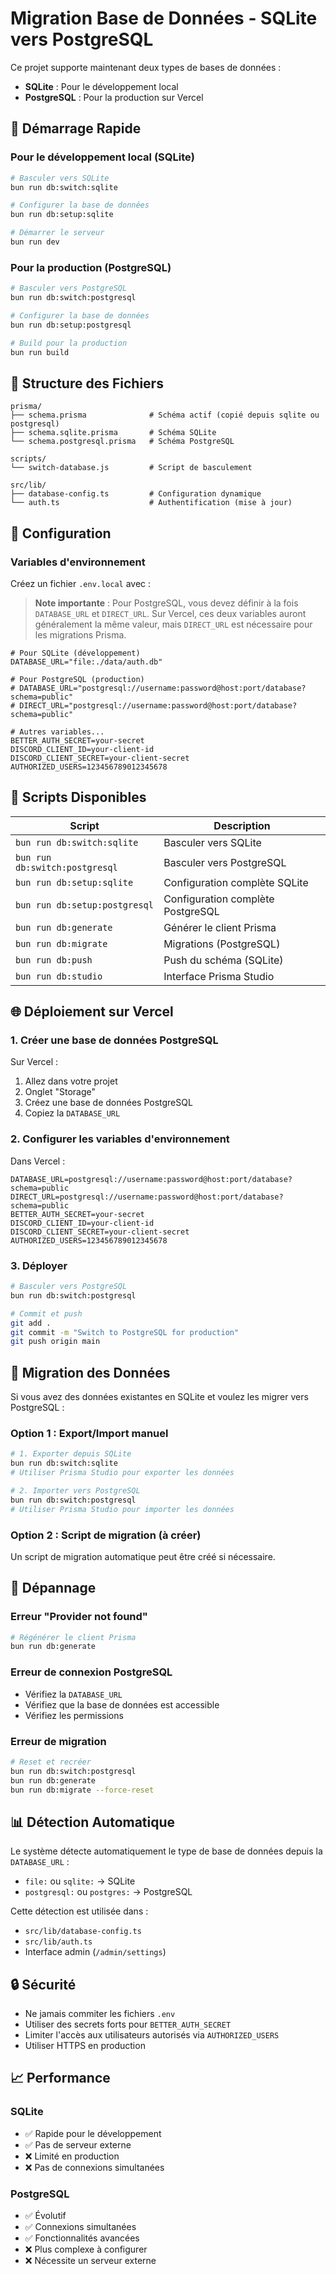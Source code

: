 # Migration Base de Données - SQLite vers PostgreSQL

Ce projet supporte maintenant deux types de bases de données :
- **SQLite** : Pour le développement local
- **PostgreSQL** : Pour la production sur Vercel

## 🚀 Démarrage Rapide

### Pour le développement local (SQLite)
```bash
# Basculer vers SQLite
bun run db:switch:sqlite

# Configurer la base de données
bun run db:setup:sqlite

# Démarrer le serveur
bun run dev
```

### Pour la production (PostgreSQL)
```bash
# Basculer vers PostgreSQL
bun run db:switch:postgresql

# Configurer la base de données
bun run db:setup:postgresql

# Build pour la production
bun run build
```

## 📁 Structure des Fichiers

```
prisma/
├── schema.prisma              # Schéma actif (copié depuis sqlite ou postgresql)
├── schema.sqlite.prisma       # Schéma SQLite
└── schema.postgresql.prisma   # Schéma PostgreSQL

scripts/
└── switch-database.js         # Script de basculement

src/lib/
├── database-config.ts         # Configuration dynamique
└── auth.ts                    # Authentification (mise à jour)
```

## 🔧 Configuration

### Variables d'environnement

Créez un fichier `.env.local` avec :

> **Note importante** : Pour PostgreSQL, vous devez définir à la fois `DATABASE_URL` et `DIRECT_URL`. Sur Vercel, ces deux variables auront généralement la même valeur, mais `DIRECT_URL` est nécessaire pour les migrations Prisma.

```env
# Pour SQLite (développement)
DATABASE_URL="file:./data/auth.db"

# Pour PostgreSQL (production)
# DATABASE_URL="postgresql://username:password@host:port/database?schema=public"
# DIRECT_URL="postgresql://username:password@host:port/database?schema=public"

# Autres variables...
BETTER_AUTH_SECRET=your-secret
DISCORD_CLIENT_ID=your-client-id
DISCORD_CLIENT_SECRET=your-client-secret
AUTHORIZED_USERS=123456789012345678
```

## 🎯 Scripts Disponibles

| Script | Description |
|--------|-------------|
| `bun run db:switch:sqlite` | Basculer vers SQLite |
| `bun run db:switch:postgresql` | Basculer vers PostgreSQL |
| `bun run db:setup:sqlite` | Configuration complète SQLite |
| `bun run db:setup:postgresql` | Configuration complète PostgreSQL |
| `bun run db:generate` | Générer le client Prisma |
| `bun run db:migrate` | Migrations (PostgreSQL) |
| `bun run db:push` | Push du schéma (SQLite) |
| `bun run db:studio` | Interface Prisma Studio |

## 🌐 Déploiement sur Vercel

### 1. Créer une base de données PostgreSQL

Sur Vercel :
1. Allez dans votre projet
2. Onglet "Storage"
3. Créez une base de données PostgreSQL
4. Copiez la `DATABASE_URL`

### 2. Configurer les variables d'environnement

Dans Vercel :
```env
DATABASE_URL=postgresql://username:password@host:port/database?schema=public
DIRECT_URL=postgresql://username:password@host:port/database?schema=public
BETTER_AUTH_SECRET=your-secret
DISCORD_CLIENT_ID=your-client-id
DISCORD_CLIENT_SECRET=your-client-secret
AUTHORIZED_USERS=123456789012345678
```

### 3. Déployer

```bash
# Basculer vers PostgreSQL
bun run db:switch:postgresql

# Commit et push
git add .
git commit -m "Switch to PostgreSQL for production"
git push origin main
```

## 🔄 Migration des Données

Si vous avez des données existantes en SQLite et voulez les migrer vers PostgreSQL :

### Option 1 : Export/Import manuel
```bash
# 1. Exporter depuis SQLite
bun run db:switch:sqlite
# Utiliser Prisma Studio pour exporter les données

# 2. Importer vers PostgreSQL
bun run db:switch:postgresql
# Utiliser Prisma Studio pour importer les données
```

### Option 2 : Script de migration (à créer)
Un script de migration automatique peut être créé si nécessaire.

## 🐛 Dépannage

### Erreur "Provider not found"
```bash
# Régénérer le client Prisma
bun run db:generate
```

### Erreur de connexion PostgreSQL
- Vérifiez la `DATABASE_URL`
- Vérifiez que la base de données est accessible
- Vérifiez les permissions

### Erreur de migration
```bash
# Reset et recréer
bun run db:switch:postgresql
bun run db:generate
bun run db:migrate --force-reset
```

## 📊 Détection Automatique

Le système détecte automatiquement le type de base de données depuis la `DATABASE_URL` :

- `file:` ou `sqlite:` → SQLite
- `postgresql:` ou `postgres:` → PostgreSQL

Cette détection est utilisée dans :
- `src/lib/database-config.ts`
- `src/lib/auth.ts`
- Interface admin (`/admin/settings`)

## 🔒 Sécurité

- Ne jamais commiter les fichiers `.env`
- Utiliser des secrets forts pour `BETTER_AUTH_SECRET`
- Limiter l'accès aux utilisateurs autorisés via `AUTHORIZED_USERS`
- Utiliser HTTPS en production

## 📈 Performance

### SQLite
- ✅ Rapide pour le développement
- ✅ Pas de serveur externe
- ❌ Limité en production
- ❌ Pas de connexions simultanées

### PostgreSQL
- ✅ Évolutif
- ✅ Connexions simultanées
- ✅ Fonctionnalités avancées
- ❌ Plus complexe à configurer
- ❌ Nécessite un serveur externe
